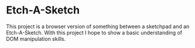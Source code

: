 # Etch-A-Sketch
This project is a browser version of something between a sketchpad and an Etch-A-Sketch. With this project I hope to show a basic understanding of DOM manipulation skills.
